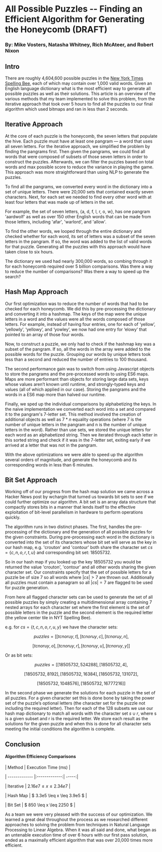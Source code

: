 
  

# All Possible Puzzles -- Finding an Efficient Algorithm for Generating the Honeycomb (DRAFT)

  

### By: Mike Vosters, Natasha Whitney, Rich McAteer, and Robert Nixon

## Intro

There are roughly 4,604,600 possible puzzles in the [New York Times Spelling Bee](https://www.nytimes.com/puzzles/spelling-bee), each of which may contain over 1,000 valid words. Given an English language dictionary what is the most efficient way to generate all possible puzzles as well as their solutions. This article is an overview of the various methods that my team implemented to solve this problem, from the iterative approach that took over 5 hours to find all the puzzles to our final algorithm which used bitmaps and ran in less than 2 seconds.
 
## Iterative Approach

At the core of each puzzle is the honeycomb, the seven letters that populate the hive. Each puzzle must have at least one pangram — a word that uses all seven letters. For the iterative approach, we simplified the problem by finding the pangrams first. Then given the pangrams, we could find all words that were composed of subsets of those seven letters in order to construct the puzzles. Afterwards, we can filter the puzzles based on total words and max possible score to reduce the variance in playing the game. This approach was more straightforward than using NLP to generate the puzzles.

To find all the pangrams, we converted every word in the dictionary into a set of unique letters. There were 20,000 sets that contained exactly seven characters. Next, for each set we needed to find every other word with at least four letters that was made up of letters in the set.

For example, the set of seven letters, {a, d, f, l, r, o, w}, has one pangram 'aardwolf' as well as over 150 other English words that can be made from those letters, including 'afar', 'warlord', and 'allow'.

To find the other words, we looped through the entire dictionary and checked whether for each word, its set of letters was a subset of the seven letters in the pangram. If so, the word was added to the list of valid words for that puzzle. Generating all the puzzles with this approach would have taken close to six hours. 
 
The dictionary we used had nearly 300,000 words, so combing through it for each honeycomb required over 5 billion comparisons. Was there a way to reduce the number of comparisons? Was there a way to speed up the search? 

## Hash Map Approach

Our first optimization was to reduce the number of words that had to be checked for each honeycomb. We did this by pre-processing the dictionary and converting it into a hashmap. The keys of the map were the unique letters in a word and the values were all the words composed of those letters. For example, instead of having four entries, one for each of ‘yellow’, ‘yellowly’, ‘yellowy’, and ‘yowley’, we now had one entry for ‘elowy’ that pointed to an array of those four words.

Now, to construct a puzzle, we only had to check if the hashmap key was a subset of the pangram. If so, all the words in the array were added to the possible words for the puzzle. Grouping our words by unique letters took less than a second and reduced the number of entries to 100 thousand. 

The second performance gain was to switch from using Javascript objects to store the pangrams and the pre-processed words to using ES6 maps. Maps are more performant than objects for storing large data sets, keys whose values aren’t known until runtime, and strongly-typed keys and values (all of which applied in our case). Storing the pangrams and the words in a ES6 map more than halved our runtime.

Finally, we sped up the individual comparisons by alphabetizing the keys. In the naive implementation we converted each word into a set and compared it to the pangram's 7-letter set. This method involved the creation of additional objects as well as $7*n$ equality operations (where 7 is the number of unique letters in the pangram and n is the number of unique letters in the word). Rather than use sets, we stored the unique letters for each word as an alphabetized string. Then we iterated through each letter in this sorted string and check if it was in the 7-letter set, exiting early if we arrived at a letter that was not in the pangram.

With the above optimizations we were able to speed up the algorithm several orders of magnitude, and generate the honeycomb and its corresponding words in less than 6 minutes.

## Bit Set Approach

Working off of our progress from the hash map solution we came across a Hacker News post by wchargin that turned us towards bit sets to see if we could further optimize our algorithm. A bit set is an array data structure that compactly stores bits in a manner that lends itself to the effective exploitation of bit-level parallelism in hardware to perform operations quickly.

The algorithm runs in two distinct phases. The first, handles the pre-processing of the dictionary and the generation of all possible puzzles for the given constraints. During pre-processing each word in the dictionary is converted into the set of its characters whose bit set will serve as the key in our hash map, e.g. 'crouton' and 'contour' both share the character set $cs = \{c, n, o, r, t, u\}$ and corresponding bit set: 18505732.

So in our hash map if you looked up the key 18505732 you would be returned the value 'crouton', 'contour' and all other words sharing the given character set. Our constraints specify that the set of possible letters for a puzzle be of size 7 so all words where $|cs| > 7$ are thrown out. Additionally all puzzles must contain a panagram so all $|cs| = 7$ are flagged to be used for puzzle generation.

From here all flagged character sets can be used to generate the set of all possible puzzles by simply creating a multidimensional array containing 7 nested arrays for each character set where the first element is the set of possible letters in the puzzle and the second element is the required letter (the yellow center tile in NYT Spelling Bee).

e.g. for $cs =\{t, c, n, o, r, u, y \}$ we have the character sets:

$$puzzles = [ [tcnoruy, t], [tcnoruy, c] , [tcnoruy, n] ,$$

$$ [tcnoruy, o] , [tcnoruy, r] , [tcnoruy, u] , [tcnoruy, y]  ] $$

Or as bit sets:

$$puzzles = [[18505732, 524288], [18505732, 4],$$

$$[18505732, 8192], [18505732, 16384],[18505732, 131072],$$

$$ [18505732, 1048576], [18505732, 16777216]] $$

In the second phase we generate the solutions for each puzzle in the set of all puzzles. For a given character set this is done bone by taking the power set of the puzzle’s optional letters (the character set for the puzzle not including the required letter). Then for each of the 128 subsets we use our hash map dictionary to match all words with the character set $s \cup r$, where s is a given subset and r is the required letter. We store each result as the solutions for the given puzzle and when this is done for all character sets meeting the initial conditions the algorithm is complete.

## Conclusion

#### Algorithm Efficiency Comparisons

| Method  | Execution Time (ms) |

| ------------- |:-------------:| -----:|

| Iterative | $2.16e7 \leq x \leq 2.34e7$ |

| Hash Map  | $ 3.3e5 \leq x \leq 3.9e5 $ |

| Bit Set | $ 850 \leq x \leq 2250 $  |

As a team we were very pleased with the success of our optimization. We learned a great deal throughout the process as we researched different approaches to solving the problem from techniques in Natural Language Processing to Linear Algebra. When it was all said and done, what began as an untenable execution time of over 6 hours with our first pass solution, ended as a maximally efficient algorithm that was over 20,000 times more efficient.

